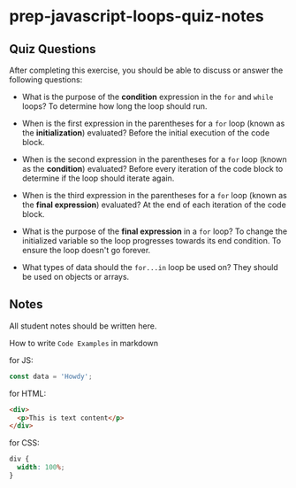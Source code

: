 # prep-javascript-loops-quiz-notes

## Quiz Questions

After completing this exercise, you should be able to discuss or answer the following questions:

- What is the purpose of the **condition** expression in the `for` and `while` loops?
  To determine how long the loop should run.

- When is the first expression in the parentheses for a `for` loop (known as the **initialization**) evaluated?
  Before the initial execution of the code block.

- When is the second expression in the parentheses for a `for` loop (known as the **condition**) evaluated?
  Before every iteration of the code block to determine if the loop should iterate again.

- When is the third expression in the parentheses for a `for` loop (known as the **final expression**) evaluated?
  At the end of each iteration of the code block.

- What is the purpose of the **final expression** in a `for` loop?
  To change the initialized variable so the loop progresses towards its end condition. To ensure the loop doesn't go forever.

- What types of data should the `for...in` loop be used on?
  They should be used on objects or arrays.

## Notes

All student notes should be written here.

How to write `Code Examples` in markdown

for JS:

```javascript
const data = 'Howdy';
```

for HTML:

```html
<div>
  <p>This is text content</p>
</div>
```

for CSS:

```css
div {
  width: 100%;
}
```
